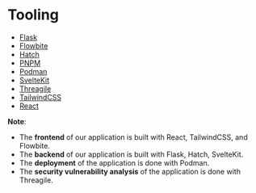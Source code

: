 # Tooling

- [Flask](https://flask.palletsprojects.com/en/stable/)
- [Flowbite](https://flowbite.com/docs/getting-started/svelte/)
- [Hatch](https://hatch.pypa.io/latest/)
- [PNPM](https://pnpm.io/)
- [Podman](https://podman.io/)
- [SvelteKit](https://flowbite.com/docs/getting-started/svelte/)
- [Threagile](https://threagile.io/)
- [TailwindCSS](https://flowbite.com/docs/getting-started/svelte/)
- [React](https://react.dev/)

**Note**: 

- The **frontend** of our application is built with React, TailwindCSS, and Flowbite.
- The **backend** of our application is built with Flask, Hatch, SvelteKit.
- The **deployment** of the application is done with Podman.
- The **security vulnerability analysis** of the application is done with Threagile.
